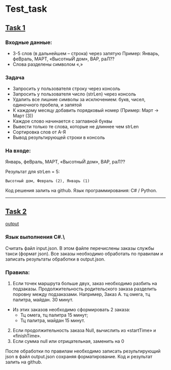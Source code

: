 # Test_task

## [Task 1](https://github.com/KIS666/testTask/blob/main/task1.py)

### Входные данные:
-	3-5 слов (в дальнейшем – строка) через запятую
Пример: Январь, феВраль, МАРТ, «ВысотныЙ дом», ВАР, раЛ??
-	Слова разделены символом «,»

### Задача
-	Запросить у пользователя строку через консоль
-	Запросить у пользователя число (strLen) через консоль
-	Удалить все лишние символы за исключением: букв, чисел, одиночного пробела, и запятой
-	К каждому месяцу добавить порядковый номер (Пример: Март -> Март (3))
-	Каждое слово начинается с заглавной буквы
-	Вывести только те слова, которые не длиннее чем strLen
-	Сортировка слов от А-Я
-	Вывод результирующей строки в консоль
### На входе:
Январь, феВраль, МАРТ, «ВысотныЙ дом», ВАР, раЛ??

Результат для strLen = 5:

	Высотный дом, Февраль (2), Январь (1) 
	
Код решения залить на github. Язык программирования: C# / Python.

---

## [Task 2](https://github.com/KIS666/Test_task/blob/new/Program.cs)

[output](https://github.com/KIS666/Test_task/blob/main/output.json)

### Язык выполнения C#.\
Считать файл input.json. В этом файле перечислены заказы службы такси (формат json). Все заказы необходимо обработать по правилам и записать результаты обработки в output.json. 
### Правила:
1.	Если точек маршрута больше двух, заказ необходимо разбить на подзаказы. Продолжительность родительского заказа разделить поровну между подзаказами. 
Например, 
Заказ А. тц омега, тц палитра, майдан. 30 минут. 
  - Из этих заказов необходимо сформировать 2 заказа: 
    + Тц омега, тц палитра 15 минут; 
    + Тц палитра, майдан 15 минут. 

2.	Если продолжительность заказа Null, вычислить из «startTime» и «finishTime».
3.	Если сумма null или отрицательная, заменить на 0

После обработки по правилам необходимо записать результирующий json в файл output.json сохраняя форматирование. Код и результат залить на github.
